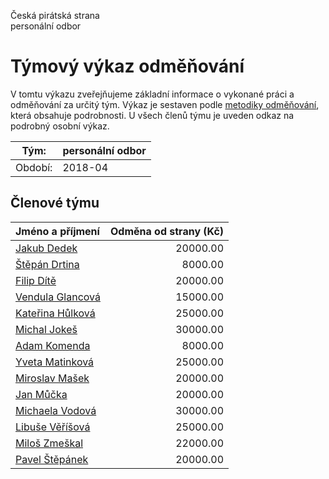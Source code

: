 Česká pirátská strana  
personální odbor

Týmový výkaz odměňování
===========================

V tomtu výkazu zveřejňujeme základní informace o vykonané práci a odměňování
za určitý tým. Výkaz je sestaven podle [metodiky odměňování][metodika],
která obsahuje podrobnosti. U všech členů týmu je uveden odkaz na podrobný osobní výkaz.

Tým:                     | personální odbor
-----------------------  | --------------------
Období:                  | 2018-04

Členové týmu
--------------

| Jméno a příjmení                      |   Odměna od strany (Kč) |
|:--------------------------------------|------------------------:|
| [Jakub Dedek](jakub-dedek/)           |                20000.00 |
| [Štěpán Drtina](stepan-drtina/)       |                 8000.00 |
| [Filip Dítě](filip-dite/)             |                20000.00 |
| [Vendula Glancová](vendula-glancova/) |                15000.00 |
| [Kateřina Hůlková](katerina-hulkova/) |                25000.00 |
| [Michal Jokeš](michal-jokes/)         |                30000.00 |
| [Adam Komenda](adam-komenda/)         |                 8000.00 |
| [Yveta Matinková](yveta-matinkova/)   |                25000.00 |
| [Miroslav Mašek](miroslav-masek/)     |                20000.00 |
| [Jan Můčka](jan-mucka/)               |                20000.00 |
| [Michaela Vodová](michaela-vodova/)   |                30000.00 |
| [Libuše Věříšová](libuse-verisova/)   |                25000.00 |
| [Miloš Zmeškal](milos-zmeskal/)       |                22000.00 |
| [Pavel Štěpánek](pavel-stepanek/)     |                20000.00 |


[metodika]: https://redmine.pirati.cz/projects/po/wiki/Odmenovani
